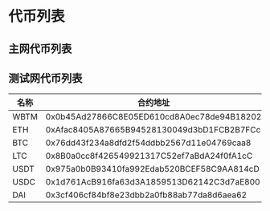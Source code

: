 # 代币列表

## 主网代币列表



## 测试网代币列表

| 名称 | 合约地址  | Decimals |
| ---- | ---- | ---- |
| WBTM | 0x0b45Ad27866C8E05ED610cd8A0ec78de94B18202 | 18  |
| ETH  | 0xAfac8405A87665B94528130049d3bD1FCB2B7FCc | 18  |
| BTC  | 0x76dd43f234a8dfd2f54ddbb2567d11e04769caa8 | 18  |
| LTC  | 0x8B0a0cc8f426549921317C52ef7aBdA24f0fA1cC | 18  |
| USDT | 0x975a0b0B93410fa992Edab520BCEF58C9AA814cD | 18  |
| USDC | 0x1d761AcB916fa63d3A1859513D62142C3d7aE800 | 18  |
| DAI  | 0x3cf406cf84bf8e23dbb2a0fb88ab77da8d6aea62 | 18  |
